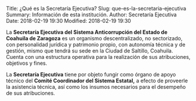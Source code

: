 Title: ¿Qué es la Secretaría Ejecutiva?
Slug: que-es-la-secretaria-ejecutiva
Summary: Información de esta institución.
Author: Secretaría Ejecutiva
Date: 2018-02-19 19:30
Modified: 2018-02-19 19:30


La **Secretaría Ejecutiva del Sistema Anticorrupción del Estado de
Coahuila de Zaragoza** es un organismo
descentralizado, no sectorizado, con personalidad jurídica y patrimonio
propio, con autonomía técnica y de gestión, mismo que tendrá su sede en
la Ciudad de Saltillo, Coahuila. Cuenta con una estructura operativa
para la realización de sus atribuciones, objetivos y fines.

La **Secretaría Ejecutiva** tiene por objeto fungir como órgano de apoyo
técnico del **Comité Coordinador del Sistema Estatal,** a efecto de
proveerle la asistencia técnica, así como los insumos necesarios para el
desempeño de sus atribuciones.

